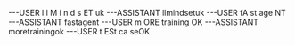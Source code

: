 ---USER
l l M i n d s ET uk
---ASSISTANT
llmindsetuk
---USER
fA st age NT
---ASSISTANT
fastagent
---USER
m ORE training OK
---ASSISTANT
moretrainingok
---USER
t ESt ca seOK
